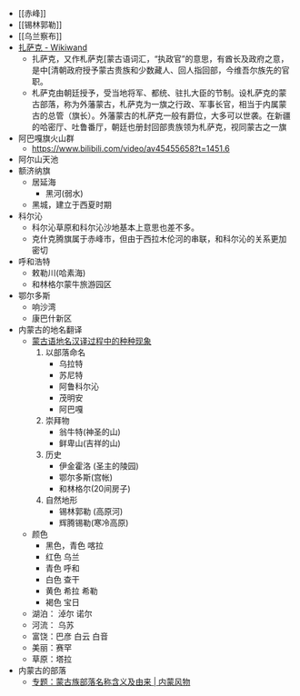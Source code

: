 - [[赤峰]]
- [[锡林郭勒]]
- [[乌兰察布]]
- [扎萨克 - Wikiwand](https://www.wikiwand.com/zh-hans/%E6%89%8E%E8%96%A9%E5%85%8B)
    - 扎萨克，又作札萨克[蒙古语词汇，“执政官”的意思，有酋长及政府之意，是中[清朝政府授予蒙古贵族和少数藏人、回人指回部，今维吾尔族先的官职。
    - 札萨克由朝廷授予，受当地将军、都统、驻扎大臣的节制。设札萨克的蒙古部落，称为外藩蒙古，札萨克为一旗之行政、军事长官，相当于内属蒙古的总管（旗长）。外藩蒙古的札萨克一般有爵位，大多可以世袭。在新疆的哈密厅、吐鲁番厅，朝廷也册封回部贵族领为札萨克，视同蒙古之一旗
- 阿巴嘎旗火山群
    - https://www.bilibili.com/video/av45455658?t=1451.6
- 阿尔山天池
- 额济纳旗
    - 居延海
        - 黑河(弱水)
    - 黑城，建立于西夏时期
- 科尔沁
    - 科尔沁草原和科尔沁沙地基本上意思也差不多。
    - 克什克腾旗属于赤峰市，但由于西拉木伦河的串联，和科尔沁的关系更加密切
- 呼和浩特
    - 敕勒川(哈素海)
    - 和林格尔蒙牛旅游园区
- 鄂尔多斯
    - 响沙湾
    - 康巴什新区
- 内蒙古的地名翻译
    - [蒙古语地名汉译过程中的种种现象](https://zhuanlan.zhihu.com/p/342839534)
        1. 以部落命名
            - 乌拉特
            - 苏尼特
            - 阿鲁科尔沁
            - 茂明安
            - 阿巴嘎
        2. 崇拜物
            - 翁牛特(神圣的山)
            - 鲜卑山(吉祥的山)
        3. 历史
            - 伊金霍洛 (圣主的陵园)
            - 鄂尔多斯(宫帐)
            - 和林格尔(20间房子)
        4. 自然地形
            - 锡林郭勒 (高原河)
            - 辉腾锡勒(寒冷高原)
    - 颜色
        - 黑色，青色  喀拉
        - 红色  乌兰
        - 青色 呼和
        - 白色 查干
        - 黄色  希拉 希勒
        - 褐色  宝日
    - 湖泊： 淖尔 诺尔
    - 河流：  乌苏
    - 富饶：巴彦 白云 白音 
    - 美丽：赛罕
    - 草原：塔拉
- 内蒙古的部落
    - [专题：蒙古族部落名称含义及由来 | 内蒙风物](https://www.enpx.com/web/topic/topic-28.html)
